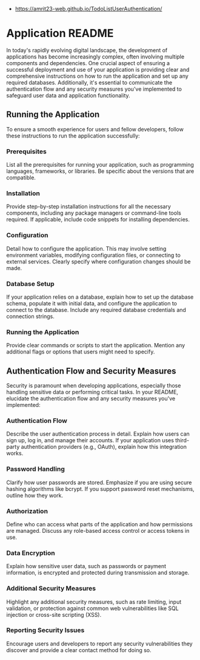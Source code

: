 - https://amrit23-web.github.io/TodoListUserAuthentication/
# Application README

In today's rapidly evolving digital landscape, the development of applications has become increasingly complex, often involving multiple components and dependencies. One crucial aspect of ensuring a successful deployment and use of your application is providing clear and comprehensive instructions on how to run the application and set up any required databases. Additionally, it's essential to communicate the authentication flow and any security measures you've implemented to safeguard user data and application functionality.

## Running the Application

To ensure a smooth experience for users and fellow developers, follow these instructions to run the application successfully:

### Prerequisites

List all the prerequisites for running your application, such as programming languages, frameworks, or libraries. Be specific about the versions that are compatible.

### Installation

Provide step-by-step installation instructions for all the necessary components, including any package managers or command-line tools required. If applicable, include code snippets for installing dependencies.

### Configuration

Detail how to configure the application. This may involve setting environment variables, modifying configuration files, or connecting to external services. Clearly specify where configuration changes should be made.

### Database Setup

If your application relies on a database, explain how to set up the database schema, populate it with initial data, and configure the application to connect to the database. Include any required database credentials and connection strings.

### Running the Application

Provide clear commands or scripts to start the application. Mention any additional flags or options that users might need to specify.

## Authentication Flow and Security Measures

Security is paramount when developing applications, especially those handling sensitive data or performing critical tasks. In your README, elucidate the authentication flow and any security measures you've implemented:

### Authentication Flow

Describe the user authentication process in detail. Explain how users can sign up, log in, and manage their accounts. If your application uses third-party authentication providers (e.g., OAuth), explain how this integration works.

### Password Handling

Clarify how user passwords are stored. Emphasize if you are using secure hashing algorithms like bcrypt. If you support password reset mechanisms, outline how they work.

### Authorization

Define who can access what parts of the application and how permissions are managed. Discuss any role-based access control or access tokens in use.

### Data Encryption

Explain how sensitive user data, such as passwords or payment information, is encrypted and protected during transmission and storage.

### Additional Security Measures

Highlight any additional security measures, such as rate limiting, input validation, or protection against common web vulnerabilities like SQL injection or cross-site scripting (XSS).

### Reporting Security Issues

Encourage users and developers to report any security vulnerabilities they discover and provide a clear contact method for doing so.
